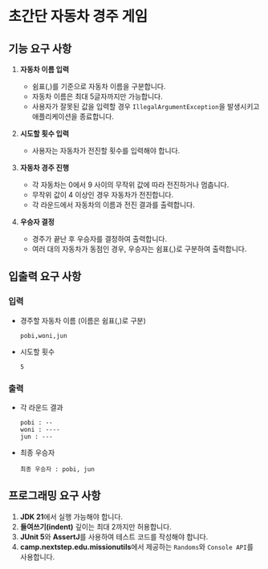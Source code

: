 # 초간단 자동차 경주 게임

## 기능 요구 사항
1. **자동차 이름 입력**
   - 쉼표(,)를 기준으로 자동차 이름을 구분합니다.
   - 자동차 이름은 최대 5글자까지만 가능합니다.
   - 사용자가 잘못된 값을 입력할 경우 `IllegalArgumentException`을 발생시키고 애플리케이션을 종료합니다.

2. **시도할 횟수 입력**
   - 사용자는 자동차가 전진할 횟수를 입력해야 합니다.

3. **자동차 경주 진행**
   - 각 자동차는 0에서 9 사이의 무작위 값에 따라 전진하거나 멈춥니다.
   - 무작위 값이 4 이상인 경우 자동차가 전진합니다.
   - 각 라운드에서 자동차의 이름과 전진 결과를 출력합니다.

4. **우승자 결정**
   - 경주가 끝난 후 우승자를 결정하여 출력합니다.
   - 여러 대의 자동차가 동점인 경우, 우승자는 쉼표(,)로 구분하여 출력합니다.

## 입출력 요구 사항
### 입력
- 경주할 자동차 이름 (이름은 쉼표(,)로 구분)
    ```
    pobi,woni,jun
    ```
- 시도할 횟수
    ```
    5
    ```

### 출력
- 각 라운드 결과
    ```
    pobi : --
    woni : ----
    jun : ---
    ```
- 최종 우승자
    ```
    최종 우승자 : pobi, jun
    ```

## 프로그래밍 요구 사항
1. **JDK 21**에서 실행 가능해야 합니다.
2. **들여쓰기(indent)** 깊이는 최대 2까지만 허용합니다.
3. **JUnit 5**와 **AssertJ**를 사용하여 테스트 코드를 작성해야 합니다.
4. **camp.nextstep.edu.missionutils**에서 제공하는 `Randoms`와 `Console API`를 사용합니다.

